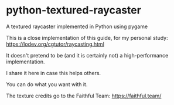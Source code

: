 # python-textured-raycaster
A textured raycaster implemented in Python using pygame

This is a close implementation of this guide, for my personal study: https://lodev.org/cgtutor/raycasting.html

It doesn't pretend to be (and it is certainly not) a high-performance implementation.

I share it here in case this helps others.

You can do what you want with it.

The texture credits go to the Faithful Team: https://faithful.team/
